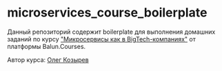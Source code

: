 # microservices_course_boilerplate

Данный репозиторий содержит boilerplate для выполнения домашних заданий по курсу ["Микросервисы как в BigTech-компаниях"](https://balun.courses/courses/microservice) от платформы Balun.Courses.

Автор курса: [Олег Козырев](https://www.linkedin.com/in/olezhek28/)
